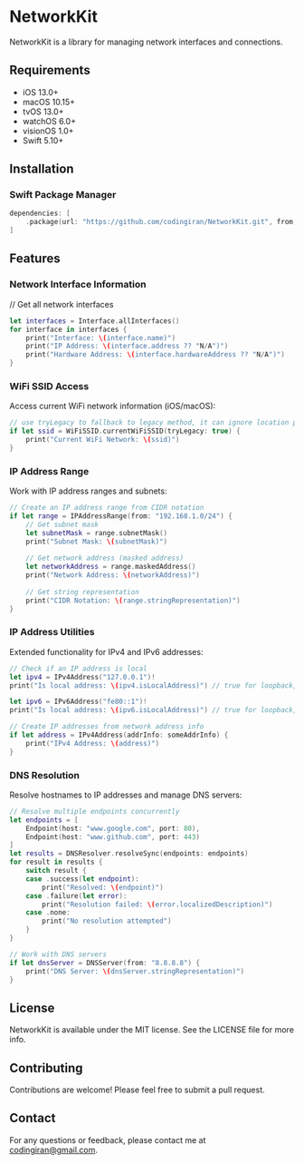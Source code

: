 # NetworkKit

NetworkKit is a library for managing network interfaces and connections.

## Requirements

- iOS 13.0+
- macOS 10.15+
- tvOS 13.0+
- watchOS 6.0+
- visionOS 1.0+
- Swift 5.10+

## Installation

### Swift Package Manager

```swift
dependencies: [
    .package(url: "https://github.com/codingiran/NetworkKit.git", from: "0.0.5")
]
```

## Features

### Network Interface Information

// Get all network interfaces
```swift
let interfaces = Interface.allInterfaces()
for interface in interfaces {
    print("Interface: \(interface.name)")
    print("IP Address: \(interface.address ?? "N/A")")
    print("Hardware Address: \(interface.hardwareAddress ?? "N/A")")
}
```

### WiFi SSID Access
Access current WiFi network information (iOS/macOS):
```swift
// use tryLegacy to fallback to legacy method, it can ignore location permission on macOS
if let ssid = WiFiSSID.currentWiFiSSID(tryLegacy: true) {
    print("Current WiFi Network: \(ssid)")
}
```

### IP Address Range
Work with IP address ranges and subnets:
```swift
// Create an IP address range from CIDR notation
if let range = IPAddressRange(from: "192.168.1.0/24") {
    // Get subnet mask
    let subnetMask = range.subnetMask()
    print("Subnet Mask: \(subnetMask)")
    
    // Get network address (masked address)
    let networkAddress = range.maskedAddress()
    print("Network Address: \(networkAddress)")
    
    // Get string representation
    print("CIDR Notation: \(range.stringRepresentation)")
}
```

### IP Address Utilities
Extended functionality for IPv4 and IPv6 addresses:
```swift
// Check if an IP address is local
let ipv4 = IPv4Address("127.0.0.1")!
print("Is local address: \(ipv4.isLocalAddress)") // true for loopback, link-local, or multicast

let ipv6 = IPv6Address("fe80::1")!
print("Is local address: \(ipv6.isLocalAddress)") // true for loopback, link-local, unique-local, or multicast

// Create IP addresses from network address info
if let address = IPv4Address(addrInfo: someAddrInfo) {
    print("IPv4 Address: \(address)")
}
```

### DNS Resolution
Resolve hostnames to IP addresses and manage DNS servers:
```swift
// Resolve multiple endpoints concurrently
let endpoints = [
    Endpoint(host: "www.google.com", port: 80),
    Endpoint(host: "www.github.com", port: 443)
]
let results = DNSResolver.resolveSync(endpoints: endpoints)
for result in results {
    switch result {
    case .success(let endpoint):
        print("Resolved: \(endpoint)")
    case .failure(let error):
        print("Resolution failed: \(error.localizedDescription)")
    case .none:
        print("No resolution attempted")
    }
}

// Work with DNS servers
if let dnsServer = DNSServer(from: "8.8.8.8") {
    print("DNS Server: \(dnsServer.stringRepresentation)")
}
```

## License

NetworkKit is available under the MIT license. See the LICENSE file for more info.

## Contributing

Contributions are welcome! Please feel free to submit a pull request.

## Contact

For any questions or feedback, please contact me at [codingiran@gmail.com](mailto:codingiran@gmail.com).
